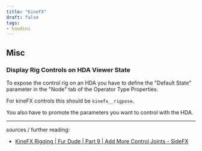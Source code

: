 ```yaml
---
title: "KineFX"
draft: false
tags:
- houdini
---
```


## Misc

### Display Rig Controls on HDA Viewer State

To expose the control rig on an HDA you have to define the "Default State" parameter in the "Node" tab of the Operator Type Properties. 

For kineFX controls this should be `kinefx__rigpose`.

You also have to promote the parameters you want to control with the HDA.

---

sources / further reading:
- [KineFX Rigging | Fur Dude | Part 9 | Add More Control Joints - SideFX](https://www.youtube.com/watch?v=3Ssa9xXnx9E)

